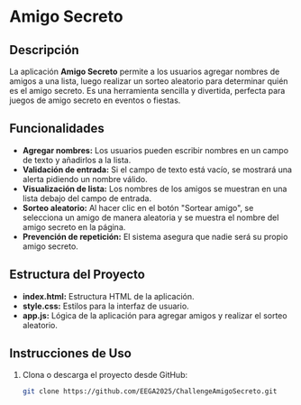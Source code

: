 # Amigo Secreto

## Descripción

La aplicación **Amigo Secreto** permite a los usuarios agregar nombres de amigos a una lista, luego realizar un sorteo aleatorio para determinar quién es el amigo secreto. Es una herramienta sencilla y divertida, perfecta para juegos de amigo secreto en eventos o fiestas.

## Funcionalidades

- **Agregar nombres:** Los usuarios pueden escribir nombres en un campo de texto y añadirlos a la lista.
- **Validación de entrada:** Si el campo de texto está vacío, se mostrará una alerta pidiendo un nombre válido.
- **Visualización de lista:** Los nombres de los amigos se muestran en una lista debajo del campo de entrada.
- **Sorteo aleatorio:** Al hacer clic en el botón "Sortear amigo", se selecciona un amigo de manera aleatoria y se muestra el nombre del amigo secreto en la página.
- **Prevención de repetición:** El sistema asegura que nadie será su propio amigo secreto.

## Estructura del Proyecto

- **index.html:** Estructura HTML de la aplicación.
- **style.css:** Estilos para la interfaz de usuario.
- **app.js:** Lógica de la aplicación para agregar amigos y realizar el sorteo aleatorio.

## Instrucciones de Uso

1. Clona o descarga el proyecto desde GitHub:
   ```bash
   git clone https://github.com/EEGA2025/ChallengeAmigoSecreto.git
